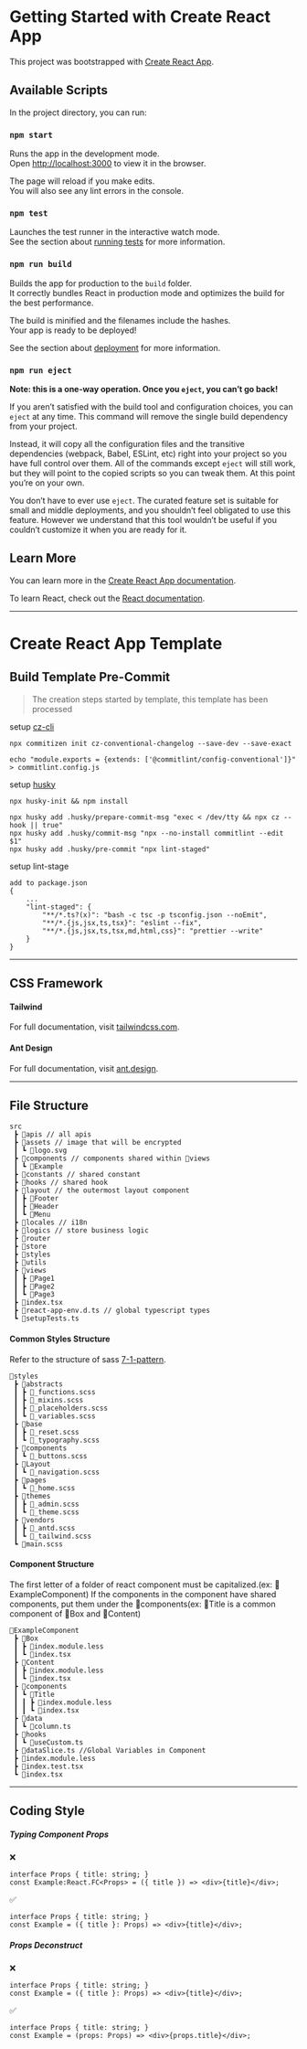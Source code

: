 # Getting Started with Create React App

This project was bootstrapped with [Create React App](https://github.com/facebook/create-react-app).

## Available Scripts

In the project directory, you can run:

### `npm start`

Runs the app in the development mode.\
Open [http://localhost:3000](http://localhost:3000) to view it in the browser.

The page will reload if you make edits.\
You will also see any lint errors in the console.

### `npm test`

Launches the test runner in the interactive watch mode.\
See the section about [running tests](https://facebook.github.io/create-react-app/docs/running-tests) for more information.

### `npm run build`

Builds the app for production to the `build` folder.\
It correctly bundles React in production mode and optimizes the build for the best performance.

The build is minified and the filenames include the hashes.\
Your app is ready to be deployed!

See the section about [deployment](https://facebook.github.io/create-react-app/docs/deployment) for more information.

### `npm run eject`

**Note: this is a one-way operation. Once you `eject`, you can’t go back!**

If you aren’t satisfied with the build tool and configuration choices, you can `eject` at any time. This command will remove the single build dependency from your project.

Instead, it will copy all the configuration files and the transitive dependencies (webpack, Babel, ESLint, etc) right into your project so you have full control over them. All of the commands except `eject` will still work, but they will point to the copied scripts so you can tweak them. At this point you’re on your own.

You don’t have to ever use `eject`. The curated feature set is suitable for small and middle deployments, and you shouldn’t feel obligated to use this feature. However we understand that this tool wouldn’t be useful if you couldn’t customize it when you are ready for it.

## Learn More

You can learn more in the [Create React App documentation](https://facebook.github.io/create-react-app/docs/getting-started).

To learn React, check out the [React documentation](https://reactjs.org/).

---

# Create React App Template

## Build Template Pre-Commit

> The creation steps started by template, this template has been processed

setup [cz-cli](https://github.com/commitizen/cz-cli)

```
npx commitizen init cz-conventional-changelog --save-dev --save-exact
```

```
echo "module.exports = {extends: ['@commitlint/config-conventional']}" > commitlint.config.js
```

setup [husky](https://typicode.github.io/husky)

```
npx husky-init && npm install
```

```
npx husky add .husky/prepare-commit-msg "exec < /dev/tty && npx cz --hook || true"
npx husky add .husky/commit-msg "npx --no-install commitlint --edit $1"
npx husky add .husky/pre-commit "npx lint-staged"
```

setup lint-stage

```
add to package.json
{
    ...
    "lint-staged": {
        "**/*.ts?(x)": "bash -c tsc -p tsconfig.json --noEmit",
        "**/*.{js,jsx,ts,tsx}": "eslint --fix",
        "**/*.{js,jsx,ts,tsx,md,html,css}": "prettier --write"
    }
}
```

---

## CSS Framework

#### Tailwind

For full documentation, visit [tailwindcss.com](https://tailwindcss.com/).

#### Ant Design

For full documentation, visit [ant.design](https://ant.design/).

---

## File Structure

```
src
 ┣ 📂apis // all apis
 ┣ 📂assets // image that will be encrypted
 ┃ ┗ 📜logo.svg
 ┣ 📂components // components shared within 📂views
 ┃ ┗ 📂Example
 ┣ 📂constants // shared constant
 ┣ 📂hooks // shared hook
 ┣ 📂layout // the outermost layout component
 ┃ ┣ 📂Footer
 ┃ ┣ 📂Header
 ┃ ┗ 📂Menu
 ┣ 📂locales // i18n
 ┣ 📂logics // store business logic
 ┣ 📂router
 ┣ 📂store
 ┣ 📂styles
 ┣ 📂utils
 ┣ 📂views
 ┃ ┣ 📂Page1
 ┃ ┣ 📂Page2
 ┃ ┗ 📂Page3
 ┣ 📜index.tsx
 ┣ 📜react-app-env.d.ts // global typescript types
 ┗ 📜setupTests.ts
```

#### Common Styles Structure

Refer to the structure of sass [7-1-pattern](https://sass-guidelin.es/#the-7-1-pattern).

```
📂styles
 ┣ 📂abstracts
 ┃ ┣ 📜_functions.scss
 ┃ ┣ 📜_mixins.scss
 ┃ ┣ 📜_placeholders.scss
 ┃ ┗ 📜_variables.scss
 ┣ 📂base
 ┃ ┣ 📜_reset.scss
 ┃ ┗ 📜_typography.scss
 ┣ 📂components
 ┃ ┗ 📜_buttons.scss
 ┣ 📂Layout
 ┃ ┗ 📜_navigation.scss
 ┣ 📂pages
 ┃ ┗ 📜_home.scss
 ┣ 📂themes
 ┃ ┣ 📜_admin.scss
 ┃ ┗ 📜_theme.scss
 ┣ 📂vendors
 ┃ ┣ 📜_antd.scss
 ┃ ┗ 📜_tailwind.scss
 ┗ 📜main.scss
```

#### Component Structure

The first letter of a folder of react component must be capitalized.(ex: 📂ExampleComponent)
If the components in the component have shared components, put them under the 📂components(ex: 📂Title is a common component of 📂Box and 📂Content)

```
📂ExampleComponent
 ┣ 📂Box
 ┃ ┣ 📜index.module.less
 ┃ ┗ 📜index.tsx
 ┣ 📂Content
 ┃ ┣ 📜index.module.less
 ┃ ┗ 📜index.tsx
 ┣ 📂components
 ┃ ┗ 📂Title
 ┃ ┃ ┣ 📜index.module.less
 ┃ ┃ ┗ 📜index.tsx
 ┣ 📂data
 ┃ ┗ 📜column.ts
 ┣ 📂hooks
 ┃ ┗ 📜useCustom.ts
 ┣ 📜dataSlice.ts //Global Variables in Component
 ┣ 📜index.module.less
 ┣ 📜index.test.tsx
 ┗ 📜index.tsx
```

---

## Coding Style

##### Typing Component Props

❌

```
interface Props { title: string; }
const Example:React.FC<Props> = ({ title }) => <div>{title}</div>;
```

✅

```
interface Props { title: string; }
const Example = ({ title }: Props) => <div>{title}</div>;
```

##### Props Deconstruct

❌

```
interface Props { title: string; }
const Example = ({ title }: Props) => <div>{title}</div>;
```

✅

```
interface Props { title: string; }
const Example = (props: Props) => <div>{props.title}</div>;
```
